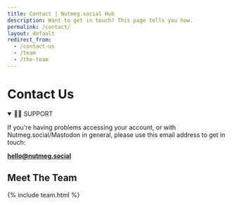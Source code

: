 ```yaml
---
title: Contact | Nutmeg.social Hub
description: Want to get in touch? This page tells you how.
permalink: /contact/
layout: default
redirect_from:
  - /contact-us
  - /team
  - /the-team
---
```

# Contact Us

<details open>
  <summary>👩‍💻 SUPPORT</summary>
  <p>If you're having problems accessing your account, or with Nutmeg.social/Mastodon in general, please use this email address to get in touch:</p>

  <p><b><a href="mailto:hello@nutmeg.social">hello@nutmeg.social</a></b></p>
</details>

## Meet The Team

{% include team.html %}